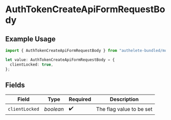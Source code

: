 # AuthTokenCreateApiFormRequestBody

## Example Usage

```typescript
import { AuthTokenCreateApiFormRequestBody } from "authelete-bundled/models/operations";

let value: AuthTokenCreateApiFormRequestBody = {
  clientLocked: true,
};
```

## Fields

| Field                     | Type                      | Required                  | Description               |
| ------------------------- | ------------------------- | ------------------------- | ------------------------- |
| `clientLocked`            | *boolean*                 | :heavy_check_mark:        | The flag value to be set<br/> |